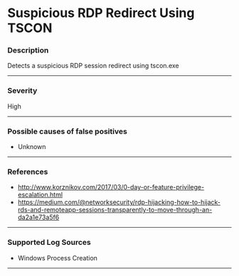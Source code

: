 # Suspicious RDP Redirect Using TSCON
### Description

Detects a suspicious RDP session redirect using tscon.exe

-------------------
### Severity

High

-------------------
<!---
### Detailed Information

- Why is this alert triggered?
- What are the typical causes that generate this alert? (e.g. port scans, unusual file access activity, etc...)
- Which corroborating information should be looked up?
- Any supporting queries to get more information?
- Any supporting visualizations to get more information?

-------------------
--->
### Possible causes of false positives

- Unknown

-------------------
### References

- http://www.korznikov.com/2017/03/0-day-or-feature-privilege-escalation.html
- https://medium.com/@networksecurity/rdp-hijacking-how-to-hijack-rds-and-remoteapp-sessions-transparently-to-move-through-an-da2a1e73a5f6

-------------------
### Supported Log Sources

- Windows Process Creation

-------------------
